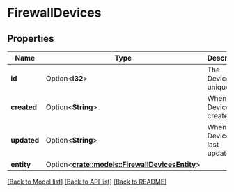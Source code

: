 # FirewallDevices

## Properties

Name | Type | Description | Notes
------------ | ------------- | ------------- | -------------
**id** | Option<**i32**> | The Device's unique ID  | [optional]
**created** | Option<**String**> | When this Device was created.  | [optional][readonly]
**updated** | Option<**String**> | When this Device was last updated.  | [optional][readonly]
**entity** | Option<[**crate::models::FirewallDevicesEntity**](FirewallDevices_entity.md)> |  | [optional]

[[Back to Model list]](../README.md#documentation-for-models) [[Back to API list]](../README.md#documentation-for-api-endpoints) [[Back to README]](../README.md)


